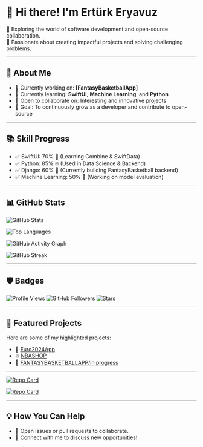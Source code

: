 # 👋 Hi there! I'm Ertürk Eryavuz

🚀 Exploring the world of software development and open-source collaboration.  
🎯 Passionate about creating impactful projects and solving challenging problems.  

---

## 🌟 About Me
- 🔭 Currently working on: **[FantasyBasketballApp]**
- 🌱 Currently learning: **SwiftUI**, **Machine Learning**, and **Python**
- 🤝 Open to collaborate on: Interesting and innovative projects
- 🎯 Goal: To continuously grow as a developer and contribute to open-source

---

## 📚 Skill Progress
- ✅ SwiftUI: 70% 🔄 (Learning Combine & SwiftData)
- ✅ Python: 85% 🔥 (Used in Data Science & Backend)
- ✅ Django: 60% 🚧 (Currently building FantasyBasketball backend)
- ✅ Machine Learning: 50% 🧠 (Working on model evaluation)

---

## 📊 GitHub Stats
![GitHub Stats](https://github-readme-stats.vercel.app/api?username=erturkeryavuz&show_icons=true&theme=radical)

![Top Languages](https://github-readme-stats.vercel.app/api/top-langs/?username=erturkeryavuz&layout=compact&theme=radical)

![GitHub Activity Graph](https://github-readme-activity-graph.vercel.app/graph?username=erturkeryavuz&theme=radical)

![GitHub Streak](https://streak-stats.demolab.com/?user=erturkeryavuz&theme=radical&date_format=M%20j%5B%2C%20Y%5D)


---

## 🛡️ Badges
![Profile Views](https://komarev.com/ghpvc/?username=erturkeryavuz&color=brightgreen)
![GitHub Followers](https://img.shields.io/github/followers/erturkeryavuz?style=social)
![Stars](https://img.shields.io/github/stars/erturkeryavuz?style=social)

---

## 🚀 Featured Projects
Here are some of my highlighted projects:
- 🌟 [Euro2024App](https://github.com/erturkeryavuz/Euro2024App)
- 🔥 [NBASHOP](https://github.com/erturkeryavuz/NBASHOP)
- 🚀 [FANTASYBASKETBALLAPP/in progress](https://github.com/erturkeryavuz/fantasy-basketball)

---

[![Repo Card](https://github-readme-stats.vercel.app/api/pin/?username=erturkeryavuz&repo=Euro2024App&theme=radical)](https://github.com/erturkeryavuz/Euro2024App)

[![Repo Card](https://github-readme-stats.vercel.app/api/pin/?username=erturkeryavuz&repo=NBASHOP&theme=radical)](https://github.com/erturkeryavuz/NBASHOP)

---

## 💡 How You Can Help
- 📝 Open issues or pull requests to collaborate.
- 🙌 Connect with me to discuss new opportunities!
